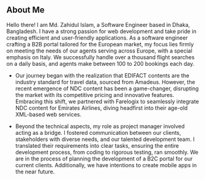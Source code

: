 ## About Me
Hello there! I am Md. Zahidul Islam, a Software Engineer based in Dhaka, Bangladesh. I have a strong passion for web development and take pride in creating efficient and user-friendly applications. As a software engineer crafting a B2B portal tailored for the European market, my focus lies firmly on meeting the needs of our agents serving across Europe, with a special emphasis on Italy. We successfully handle over a thousand flight searches on a daily basis, and agents make between 100 to 200 bookings each day.

- Our journey began with the realization that EDIFACT contents are the industry standard for travel data, sourced from Amadeus. However, the recent emergence of NDC content has been a game-changer, disrupting the market with its competitive pricing and innovative features. Embracing this shift, we partnered with Farelogix to seamlessly integrate NDC content for Emirates Airlines, diving headfirst into their age-old XML-based web services.

- Beyond the technical aspects, my role as project manager involved acting as a bridge. I fostered communication between our clients, stakeholders with diverse needs, and our talented development team.  I translated their requirements into clear tasks, ensuring the entire development process, from coding to rigorous testing, ran smoothly. We are in the process of planning the development of a B2C portal for our current clients. Additionally, we have intentions to create mobile apps in the near future.

<!--
**PositiveZahid/PositiveZahid** is a ✨ _special_ ✨ repository because its `README.md` (this file) appears on your GitHub profile.

Here are some ideas to get you started:

- 🔭 I’m currently working on ...
- 🌱 I’m currently learning ...
- 👯 I’m looking to collaborate on ...
- 🤔 I’m looking for help with ...
- 💬 Ask me about ...
- 📫 How to reach me: ...
- 😄 Pronouns: ...
- ⚡ Fun fact: ...
-->

